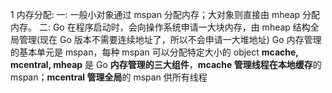 1 内存分配:
    一:
        一般小对象通过 mspan 分配内存；大对象则直接由 mheap 分配内存。
    二:
        Go 在程序启动时，会向操作系统申请一大块内存，由 mheap 结构全局管理(现在 Go 版本不需要连续地址了，所以不会申请一大堆地址)
        Go 内存管理的基本单元是 mspan，每种 mspan 可以分配特定大小的 object
        **mcache, mcentral, mheap** 是 Go **内存管理的三大组件**，**mcache 管理线程在本地缓存**的 mspan；**mcentral 管理全局**的 mspan 供所有线程





